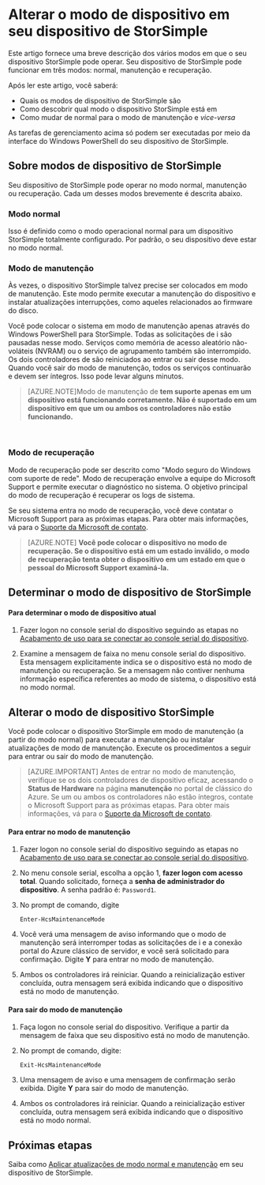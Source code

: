 <properties 
   pageTitle="Alterar o modo de dispositivo StorSimple | Microsoft Azure"
   description="Descreve os modos de dispositivo StorSimple e explica como usar o Windows PowerShell para StorSimple para alterar o modo de dispositivo."
   services="storsimple"
   documentationCenter=""
   authors="alkohli"
   manager="carmonm"
   editor="" />
<tags 
   ms.service="storsimple"
   ms.devlang="na"
   ms.topic="article"
   ms.tgt_pltfrm="na"
   ms.workload="na"
   ms.date="06/17/2016"
   ms.author="alkohli" />

# <a name="change-the-device-mode-on-your-storsimple-device"></a>Alterar o modo de dispositivo em seu dispositivo de StorSimple

Este artigo fornece uma breve descrição dos vários modos em que o seu dispositivo StorSimple pode operar. Seu dispositivo de StorSimple pode funcionar em três modos: normal, manutenção e recuperação. 

Após ler este artigo, você saberá:

- Quais os modos de dispositivo de StorSimple são
- Como descobrir qual modo o dispositivo StorSimple está em
- Como mudar de normal para o modo de manutenção e *vice-versa*


As tarefas de gerenciamento acima só podem ser executadas por meio da interface do Windows PowerShell do seu dispositivo de StorSimple.

## <a name="about-storsimple-device-modes"></a>Sobre modos de dispositivo de StorSimple

Seu dispositivo de StorSimple pode operar no modo normal, manutenção ou recuperação. Cada um desses modos brevemente é descrita abaixo.

### <a name="normal-mode"></a>Modo normal

Isso é definido como o modo operacional normal para um dispositivo StorSimple totalmente configurado. Por padrão, o seu dispositivo deve estar no modo normal.

### <a name="maintenance-mode"></a>Modo de manutenção

Às vezes, o dispositivo StorSimple talvez precise ser colocados em modo de manutenção. Este modo permite executar a manutenção do dispositivo e instalar atualizações interrupções, como aqueles relacionados ao firmware do disco.

Você pode colocar o sistema em modo de manutenção apenas através do Windows PowerShell para StorSimple. Todas as solicitações de i são pausadas nesse modo. Serviços como memória de acesso aleatório não-voláteis (NVRAM) ou o serviço de agrupamento também são interrompido. Os dois controladores de são reiniciados ao entrar ou sair desse modo. Quando você sair do modo de manutenção, todos os serviços continuarão e devem ser íntegros. Isso pode levar alguns minutos.

>[AZURE.NOTE]Modo de manutenção de **tem suporte apenas em um dispositivo está funcionando corretamente. Não é suportado em um dispositivo em que um ou ambos os controladores não estão funcionando.**
</br>

### <a name="recovery-mode"></a>Modo de recuperação

Modo de recuperação pode ser descrito como "Modo seguro do Windows com suporte de rede". Modo de recuperação envolve a equipe do Microsoft Support e permite executar o diagnóstico no sistema. O objetivo principal do modo de recuperação é recuperar os logs de sistema.

Se seu sistema entra no modo de recuperação, você deve contatar o Microsoft Support para as próximas etapas. Para obter mais informações, vá para o [Suporte da Microsoft de contato](storsimple-contact-microsoft-support.md).

>[AZURE.NOTE] **Você pode colocar o dispositivo no modo de recuperação. Se o dispositivo está em um estado inválido, o modo de recuperação tenta obter o dispositivo em um estado em que o pessoal do Microsoft Support examiná-la.**

## <a name="determine-storsimple-device-mode"></a>Determinar o modo de dispositivo de StorSimple

#### <a name="to-determine-the-current-device-mode"></a>Para determinar o modo de dispositivo atual

1. Fazer logon no console serial do dispositivo seguindo as etapas no [Acabamento de uso para se conectar ao console serial do dispositivo](storsimple-deployment-walkthrough.md#use-putty-to-connect-to-the-device-serial-console).

2. Examine a mensagem de faixa no menu console serial do dispositivo. Esta mensagem explicitamente indica se o dispositivo está no modo de manutenção ou recuperação. Se a mensagem não contiver nenhuma informação específica referentes ao modo de sistema, o dispositivo está no modo normal.

## <a name="change-the-storsimple-device-mode"></a>Alterar o modo de dispositivo StorSimple 

Você pode colocar o dispositivo StorSimple em modo de manutenção (a partir do modo normal) para executar a manutenção ou instalar atualizações de modo de manutenção. Execute os procedimentos a seguir para entrar ou sair do modo de manutenção.

> [AZURE.IMPORTANT] Antes de entrar no modo de manutenção, verifique se os dois controladores de dispositivo eficaz, acessando o **Status de Hardware** na página **manutenção** no portal de clássico do Azure. Se um ou ambos os controladores não estão íntegros, contate o Microsoft Support para as próximas etapas. Para obter mais informações, vá para o [Suporte da Microsoft de contato](storsimple-contact-microsoft-support.md).

#### <a name="to-enter-maintenance-mode"></a>Para entrar no modo de manutenção

1. Fazer logon no console serial do dispositivo seguindo as etapas no [Acabamento de uso para se conectar ao console serial do dispositivo](storsimple-deployment-walkthrough.md#use-putty-to-connect-to-the-device-serial-console).

2. No menu console serial, escolha a opção 1, **fazer logon com acesso total**. Quando solicitado, forneça a **senha de administrador do dispositivo**. A senha padrão é: `Password1`.

3. No prompt de comando, digite 

    `Enter-HcsMaintenanceMode`

4. Você verá uma mensagem de aviso informando que o modo de manutenção será interromper todas as solicitações de i e a conexão portal do Azure clássico de servidor, e você será solicitado para confirmação. Digite **Y** para entrar no modo de manutenção.

5. Ambos os controladores irá reiniciar. Quando a reinicialização estiver concluída, outra mensagem será exibida indicando que o dispositivo está no modo de manutenção.


#### <a name="to-exit-maintenance-mode"></a>Para sair do modo de manutenção

1. Faça logon no console serial do dispositivo. Verifique a partir da mensagem de faixa que seu dispositivo está no modo de manutenção.

2. No prompt de comando, digite:

    `Exit-HcsMaintenanceMode`

3. Uma mensagem de aviso e uma mensagem de confirmação serão exibida. Digite **Y** para sair do modo de manutenção.

4. Ambos os controladores irá reiniciar. Quando a reinicialização estiver concluída, outra mensagem será exibida indicando que o dispositivo está no modo normal.


## <a name="next-steps"></a>Próximas etapas

Saiba como [Aplicar atualizações de modo normal e manutenção](storsimple-update-device.md) em seu dispositivo de StorSimple.

